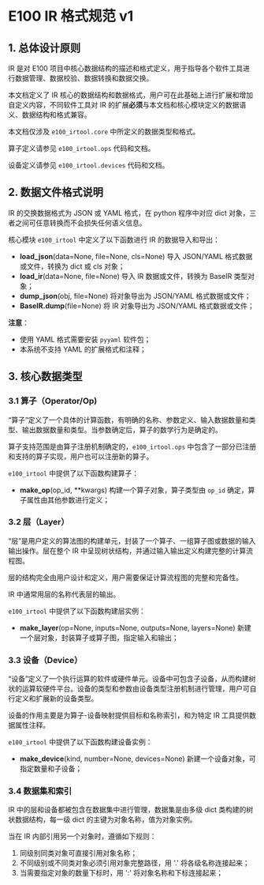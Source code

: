 # E100 IR 格式规范 v1

## 1. 总体设计原则

IR 是对 E100 项目中核心数据结构的描述和格式定义，用于指导各个软件工具进行数据管理、数据校验、数据转换和数据交换。

本文档定义了 IR 核心的数据结构和数据格式，用户可在此基础上进行扩展和增加自定义内容，不同软件工具对 IR 的扩展**必须**与本文档和核心模块定义的数据语义、数据结构和格式兼容。

本文档仅涉及 `e100_irtool.core` 中所定义的数据类型和格式。

算子定义请参见 `e100_irtool.ops` 代码和文档。

设备定义请参见 `e100_irtool.devices` 代码和文档。


## 2. 数据文件格式说明

IR 的交换数据格式为 JSON 或 YAML 格式，在 python 程序中对应 dict 对象，三者之间可任意转换而不会损失任何语义信息。

核心模块 `e100_irtool` 中定义了以下函数进行 IR 的数据导入和导出：

- **load_json**(data=None, file=None, cls=None) 导入 JSON/YAML 格式数据或文件，转换为 dict 或 cls 对象；
- **load_ir**(data=None, file=None) 导入 IR 数据或文件，转换为 BaseIR 类型对象；
- **dump_json**(obj, file=None) 将对象导出为 JSON/YAML 格式数据或文件；
- **BaseIR.dump**(file=None) 将 IR 对象导出为 JSON/YAML 格式数据或文件；

**注意**：
- 使用 YAML 格式需要安装 `pyyaml` 软件包；
- 本系统不支持 YAML 的扩展格式和注释；


## 3. 核心数据类型

### 3.1 算子（Operator/Op)

“算子”定义了一个具体的计算函数，有明确的名称、参数定义、输入数据数量和类型、输出数据数量和类型。当参数确定后，算子的数学行为是确定的。

算子支持范围是由算子注册机制确定的，`e100_irtool.ops` 中包含了一部分已注册和支持的算子实现，用户也可以注册新的算子。

`e100_irtool` 中提供了以下函数构建算子：

- **make_op**(op_id, \*\*kwargs) 构建一个算子对象，算子类型由 `op_id` 确定，算子属性由其他参数进行定义；

### 3.2 层（Layer）

“层”是用户定义的算法图的构建单元，封装了一个算子、一组算子图或数据的输入输出操作。层在整个 IR 中呈现树状结构，并通过输入输出定义构建完整的计算流程图。

层的结构完全由用户设计和定义，用户需要保证计算流程图的完整和完备性。

IR 中通常用层的名称代表层的输出。

`e100_irtool` 中提供了以下函数构建层实例：

- **make_layer**(op=None, inputs=None, outputs=None, layers=None) 新建一个层对象，封装算子或算子图，指定输入和输出；

### 3.3 设备（Device）

“设备”定义了一个执行运算的软件或硬件单元。设备中可包含子设备，从而构建树状的运算软硬件平台。设备的类型和参数由设备类型注册机制进行管理，用户可自行定义和扩展新的设备类型。

设备的作用主要是为算子-设备映射提供目标和名称索引，和为特定 IR 工具提供数据属性注释。

`e100_irtool` 中提供了以下函数构建设备实例：

- **make_device**(kind, number=None, devices=None) 新建一个设备对象，可指定数量和子设备；

### 3.4 数据集和索引

IR 中的层和设备都被包含在数据集中进行管理，数据集是由多级 dict 类构建的树状数据结构，每一级 dict 的主键为对象名称，值为对象实例。

当在 IR 内部引用另一个对象时，遵循如下规则：

1. 同级别同类对象可直接引用对象名称；
2. 不同级别或不同类对象必须引用对象完整路径，用 '.' 将各级名称连接起来；
3. 当需要指定对象的数量下标时，用 ':' 将对象名称和下标连接起来；
